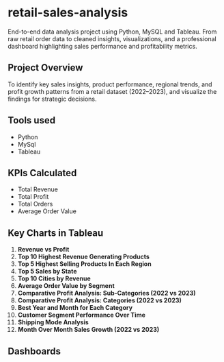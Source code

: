 # retail-sales-analysis
End-to-end data analysis project using Python, MySQL and Tableau. From raw retail order data to cleaned insights, visualizations, and a professional dashboard highlighting sales performance and profitability metrics.

## Project Overview
To identify key sales insights, product performance, regional trends, and profit growth patterns from a retail dataset (2022–2023), and visualize the findings for strategic decisions.

## Tools used
- Python 
- MySql
- Tableau

## KPIs Calculated
- Total Revenue  
- Total Profit  
- Total Orders  
- Average Order Value

## Key Charts in Tableau
1. **Revenue vs Profit**
2. **Top 10 Highest Revenue Generating Products**
3. **Top 5 Highest Selling Products In Each Region**
4. **Top 5 Sales by State**
5. **Top 10 Cities by Revenue**
6. **Average Order Value by Segment**
7. **Comparative Profit Analysis: Sub-Categories (2022 vs 2023)**
8. **Comparative Profit Analysis: Categories (2022 vs 2023)**
9. **Best Year and Month for Each Category**
10. **Customer Segment Performance Over Time**
11. **Shipping Mode Analysis**
12. **Month Over Month Sales Growth (2022 vs 2023)**

## Dashboards
